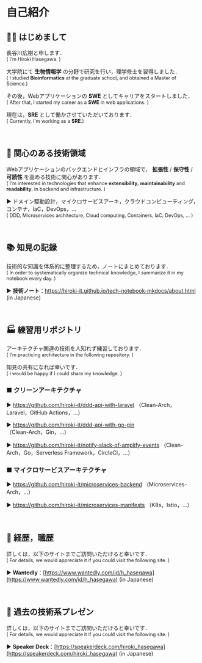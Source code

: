 # 自己紹介

## 👋🏻 はじめまして

長谷川広樹と申します．<br>
<span style="font-size: 90%;">( I'm Hiroki Hasegawa. )</span>

大学院にて **生物情報学** の分野で研究を行い，理学修士を習得しました．<br>
<span style="font-size: 90%;">( I studied **Bioinformatics** at the graduate school, and obtained a Master of Science.)</span>

その後，Webアプリケーションの **SWE** としてキャリアをスタートしました．<br>
<span style="font-size: 90%;">( After that, I started my career as a **SWE** in web applications. )</span>

現在は，**SRE** として働かさせていただいております．<br>
<span style="font-size: 90%;">( Currently, I'm working as a **SRE**.) </span>

<br>

## 🎯 関心のある技術領域

Webアプリケーションのバックエンドとインフラの領域で， **拡張性** / **保守性** / **可読性** を高める技術に関心があります．<br>
<span style="font-size: 90%;">( I'm interested in technologies that enhance **extensibility**, **maintainability** and **readability**, in backend and infrastructure. )</span>

▶ ドメイン駆動設計，マイクロサービスアーキ，クラウドコンピューティング，コンテナ，IaC，DevOps，...<br>
<span style="font-size: 90%;">( DDD, Microservices architecture, Cloud computing, Containers, IaC, DevOps, ... )</span>

<br>

## 📚 知見の記録

技術的な知識を体系的に整理するため，ノートにまとめております．<br>
<span style="font-size: 90%;">( In order to systematically organize technical knowledge, I summarize it in my notebook every day. )</span>

▶ **技術ノート**：https://hiroki-it.github.io/tech-notebook-mkdocs/about.html  (in Japanese)

<br>

## 🏭 練習用リポジトリ

アーキテクチャ関連の技術を人知れず練習しております．<br>
<span style="font-size: 90%;">( I'm practicing architecture in the following repository. )</span>

知見の共有になれば幸いです．<br>
<span style="font-size: 90%;">( I would be happy if I could share my knowledge. )</span>

### ■ クリーンアーキテクチャ

▶ https://github.com/hiroki-it/ddd-api-with-laravel （Clean-Arch，Laravel，GitHub Actions，...）

▶ https://github.com/hiroki-it/ddd-api-with-go-gin （Clean-Arch，Gin，...）

▶ https://github.com/hiroki-it/notify-slack-of-amplify-events （Clean-Arch，Go，Serverless Framework，CircleCI，...）

### ■ マイクロサービスアーキテクチャ

▶ https://github.com/hiroki-it/microservices-backend （Microservices-Arch，...）

▶ https://github.com/hiroki-it/microservices-manifests （K8s，Istio，...）

<br>

## 💼 経歴，職歴

詳しくは，以下のサイトまでご訪問いただけると幸いです．<br>
<span style="font-size: 90%;">( For details, we would appreciate it if you could visit the following site. )</span>

▶ **Wantedly**：[https://www.wantedly.com/id/h_hasegawa](https://www.wantedly.com/id/h_hasegawa) (in Japanese)

<br>

## 📢 過去の技術系プレゼン

詳しくは，以下のサイトまでご訪問いただけると幸いです．<br>
<span style="font-size: 90%;">( For details, we would appreciate it if you could visit the following site. )</span>

▶ **Speaker Deck**：[https://speakerdeck.com/hiroki_hasegawa](https://speakerdeck.com/hiroki_hasegawa) (in Japanese)

<br>
